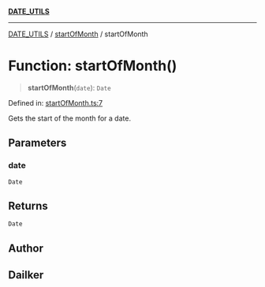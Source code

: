 [**DATE_UTILS**](../../README.md)

***

[DATE_UTILS](../../README.md) / [startOfMonth](../README.md) / startOfMonth

# Function: startOfMonth()

> **startOfMonth**(`date`): `Date`

Defined in: [startOfMonth.ts:7](https://github.com/dailker/everyutil/blob/26e2bb73429918cf0d08899e9efd90b82a42c92e/src/date/startOfMonth.ts#L7)

Gets the start of the month for a date.

## Parameters

### date

`Date`

## Returns

`Date`

## Author

## Dailker
